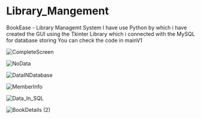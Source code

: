 # Library_Mangement
 BookEase - Library Managemt System
 I have use Python by which i have created the GUI using the Tkinter Library which i connected with the MySQL for database storing
 You can check the code in mainV1 

![CompleteScreen](https://github.com/hemraj18/Library_Mangement/assets/129375500/4df413e7-35cd-45e3-b886-35ad251156d9)

![NoData](https://github.com/hemraj18/Library_Mangement/assets/129375500/c1c8e1a8-8eb0-44f9-b692-3227437fa4ef)

![DataINDatabase](https://github.com/hemraj18/Library_Mangement/assets/129375500/7abc6b2d-03f3-494f-bab8-0d398ff4af23)

![MemberInfo](https://github.com/hemraj18/Library_Mangement/assets/129375500/6976e99f-b3b8-4877-a39c-1ea411076fee)

![Data_In_SQL](https://github.com/hemraj18/Library_Mangement/assets/129375500/1833da16-32c5-40e2-bdfb-448858c5a85c)

![BookDetails (2)](https://github.com/hemraj18/Library_Mangement/assets/129375500/f537d715-3f8e-4be0-bc44-ddbdae14925b)
